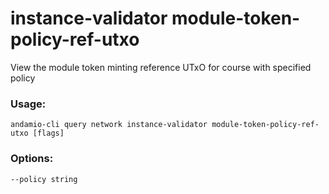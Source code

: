 # instance-validator module-token-policy-ref-utxo
View the module token minting reference UTxO for course with specified policy

### Usage:
```
andamio-cli query network instance-validator module-token-policy-ref-utxo [flags]

```

### Options:
```
--policy string
```

